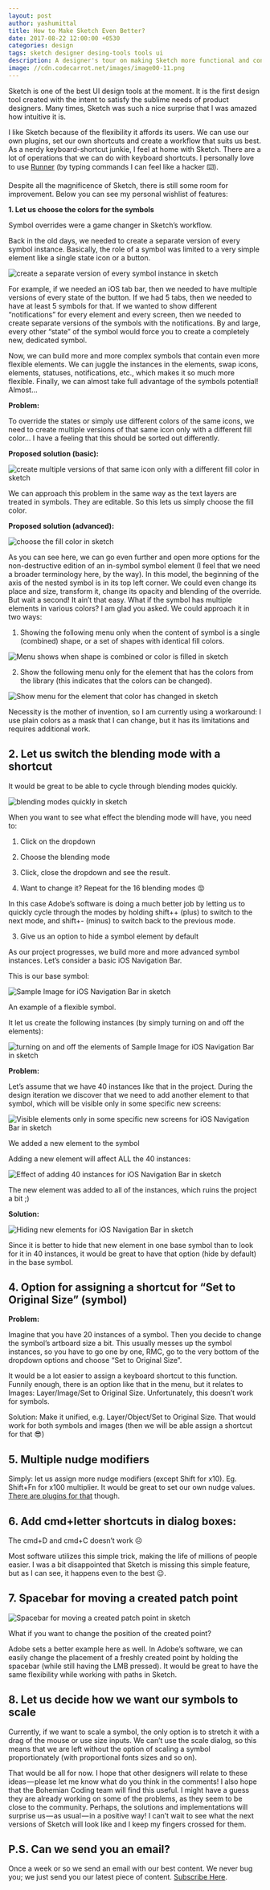 ```yaml
---
layout: post
author: yashumittal
title: How to Make Sketch Even Better?
date: 2017-08-22 12:00:00 +0530
categories: design
tags: sketch designer desing-tools tools ui
description: A designer's tour on making Sketch more functional and convenient. Sketch is one of the best UI design tools at the moment. It is the first design tool
image: //cdn.codecarrot.net/images/image00-11.png
---
```


Sketch is one of the best UI design tools at the moment. It is the first design tool created with the intent to satisfy the sublime needs of product designers. Many times, Sketch was such a nice surprise that I was amazed how intuitive it is.


I like Sketch because of the flexibility it affords its users. We can use our own plugins, set our own shortcuts and create a workflow that suits us best. As a nerdy keyboard-shortcut junkie, I feel at home with Sketch. There are a lot of operations that we can do with keyboard shortcuts. I personally love to use [Runner](//sketchrunner.com/) (by typing commands I can feel like a hacker ⌨️).

Despite all the magnificence of Sketch, there is still some room for improvement. Below you can see my personal wishlist of features:

**1. Let us choose the colors for the symbols**

Symbol overrides were a game changer in Sketch’s workflow.

Back in the old days, we needed to create a separate version of every symbol instance. Basically, the role of a symbol was limited to a very simple element like a single state icon or a button.

![create a separate version of every symbol instance in sketch](//cdn.codecarrot.net/images/image13-1.png)

For example, if we needed an iOS tab bar, then we needed to have multiple versions of every state of the button. If we had 5 tabs, then we needed to have at least 5 symbols for that. If we wanted to show different “notifications” for every element and every screen, then we needed to create separate versions of the symbols with the notifications. By and large, every other “state” of the symbol would force you to create a completely new, dedicated symbol.

Now, we can build more and more complex symbols that contain even more flexible elements. We can juggle the instances in the elements, swap icons, elements, statuses, notifications, etc., which makes it so much more flexible. Finally, we can almost take full advantage of the symbols potential! Almost…

**Problem:**

To override the states or simply use different colors of the same icons, we need to create multiple versions of that same icon only with a different fill color… I have a feeling that this should be sorted out differently.

**Proposed solution (basic):**

![create multiple versions of that same icon only with a different fill color in sketch](//cdn.codecarrot.net/images/image09.png)

We can approach this problem in the same way as the text layers are treated in symbols. They are editable. So this lets us simply choose the fill color.

**Proposed solution (advanced):**

![choose the fill color in sketch](//cdn.codecarrot.net/images/image08.png)

As you can see here, we can go even further and open more options for the non-destructive edition of an in-symbol symbol element (I feel that we need a broader terminology here, by the way). In this model, the beginning of the axis of the nested symbol is in its top left corner. We could even change its place and size, transform it, change its opacity and blending of the override. But wait a second! It ain’t that easy. What if the symbol has multiple elements in various colors? I am glad you asked. We could approach it in two ways:

1. Showing the following menu only when the content of symbol is a single (combined) shape, or a set of shapes with identical fill colors.

![Menu shows when shape is combined or color is filled in sketch](//cdn.codecarrot.net/images/image07.png)

2. Show the following menu only for the element that has the colors from the library (this indicates that the colors can be changed).

![Show menu for the element that color has changed in sketch](//cdn.codecarrot.net/images/image10.png)

Necessity is the mother of invention, so I am currently using a workaround: I use plain colors as a mask that I can change, but it has its limitations and requires additional work.

## 2. Let us switch the blending mode with a shortcut

It would be great to be able to cycle through blending modes quickly.

![blending modes quickly in sketch](//cdn.codecarrot.net/images/image12.png)

When you want to see what effect the blending mode will have, you need to:

1. Click on the dropdown

2. Choose the blending mode

3. Click, close the dropdown and see the result.

4. Want to change it? Repeat for the 16 blending modes 😡

In this case Adobe’s software is doing a much better job by letting us to quickly cycle through the modes by holding shift++ (plus) to switch to the next mode, and shift+- (minus) to switch back to the previous mode.

3. Give us an option to hide a symbol element by default

As our project progresses, we build more and more advanced symbol instances. Let’s consider a basic iOS Navigation Bar.

This is our base symbol:

![Sample Image for iOS Navigation Bar in sketch](//cdn.codecarrot.net/images/image05-1.png)

An example of a flexible symbol.

It let us create the following instances (by simply turning on and off the elements):

![turning on and off the elements of Sample Image for iOS Navigation Bar in sketch](//cdn.codecarrot.net/images/image03-4.png)

**Problem:**

Let’s assume that we have 40 instances like that in the project. During the design iteration we discover that we need to add another element to that symbol, which will be visible only in some specific new screens:

![Visible elements only in some specific new screens for iOS Navigation Bar in sketch](//cdn.codecarrot.net/images/image06.png)

We added a new element to the symbol

Adding a new element will affect ALL the 40 instances:

![Effect of adding 40 instances for iOS Navigation Bar in sketch](//cdn.codecarrot.net/images/image04-2.png)

The new element was added to all of the instances, which ruins the project a bit ;)

**Solution:**

![Hiding new elements for iOS Navigation Bar in sketch](//cdn.codecarrot.net/images/image14-1.png)

Since it is better to hide that new element in one base symbol than to look for it in 40 instances, it would be great to have that option (hide by default) in the base symbol.

## 4. Option for assigning a shortcut for “Set to Original Size” (symbol)

**Problem:**

Imagine that you have 20 instances of a symbol. Then you decide to change the symbol’s artboard size a bit. This usually messes up the symbol instances, so you have to go one by one, RMC, go to the very bottom of the dropdown options and choose “Set to Original Size”.

It would be a lot easier to assign a keyboard shortcut to this function. Funnily enough, there is an option like that in the menu, but it relates to Images: Layer/Image/Set to Original Size. Unfortunately, this doesn’t work for symbols.

Solution: Make it unified, e.g. Layer/Object/Set to Original Size. That would work for both symbols and images (then we will be able assign a shortcut for that 😎)

## 5. Multiple nudge modifiers

Simply: let us assign more nudge modifiers (except Shift for x10). Eg. Shift+Fn for x100 multiplier. It would be great to set our own nudge values. [There are plugins for that](//nudg.it/) though.

## 6. Add cmd+letter shortcuts in dialog boxes:

The cmd+D and cmd+C doesn’t work ☹️

Most software utilizes this simple trick, making the life of millions of people easier. I was a bit disappointed that Sketch is missing this simple feature, but as I can see, it happens even to the best 😉.

## 7. Spacebar for moving a created patch point

![Spacebar for moving a created patch point in sketch](//cdn.codecarrot.net/images/patch-point-in-sketch.png)

What if you want to change the position of the created point?

Adobe sets a better example here as well. In Adobe’s software, we can easily change the placement of a freshly created point by holding the spacebar (while still having the LMB pressed). It would be great to have the same flexibility while working with paths in Sketch.

## 8. Let us decide how we want our symbols to scale

Currently, if we want to scale a symbol, the only option is to stretch it with a drag of the mouse or use size inputs. We can’t use the scale dialog, so this means that we are left without the option of scaling a symbol proportionately (with proportional fonts sizes and so on).

That would be all for now. I hope that other designers will relate to these ideas — please let me know what do you think in the comments! I also hope that the Bohemian Coding team will find this useful. I might have a guess they are already working on some of the problems, as they seem to be close to the community. Perhaps, the solutions and implementations will surprise us — as usual — in a positive way! I can’t wait to see what the next versions of Sketch will look like and I keep my fingers crossed for them.

## P.S. Can we send you an email?

Once a week or so we send an email with our best content. We never bug you; we just send you our latest piece of content. [Subscribe Here](#subscribe).

